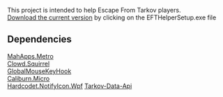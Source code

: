 This project is intended to help Escape From Tarkov players. <br>
[Download the current version](https://github.com/ZeQuyk/EFTHelper/releases/tag/EFTHelper) by clicking on the EFTHelperSetup.exe file

## Dependencies
[MahApps.Metro](https://github.com/MahApps/MahApps.Metro) <br>
[Clowd.Squirrel](https://github.com/clowd/Clowd.Squirrel) <br>
[GlobalMouseKeyHook](https://github.com/gmamaladze/globalmousekeyhook) <br>
[Caliburn.Micro](https://caliburnmicro.com/) <br>
[Hardcodet.NotifyIcon.Wpf](https://github.com/hardcodet/wpf-notifyicon)
[Tarkov-Data-Api](https://github.com/kokarn/tarkov-data-api)

